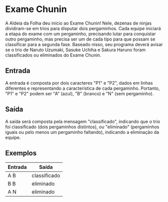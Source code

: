 # Exame Chunin

A Aldeia da Folha deu início ao Exame Chunin! Nele, dezenas de ninjas dividiram-se em trios para disputar dois pergaminhos. Cada equipe iniciará a etapa do exame com um pergaminho, precisando lutar para conquistar outro pergaminho, mas precisa ser um de cada tipo para que possam se classificar para a segunda fase. Baseado nisso, seu programa deverá avisar se o trio de Naruto Uzumaki, Sasuke Uchiha e Sakura Haruno foram classificados ou eliminados do Exame Chunin.

## Entrada

A entrada é composta por dois caracteres "P1" e "P2", dados em linhas diferentes e representando a característica de cada pergaminho. Portanto, "P1" e "P2" podem ser "A" (azul), "B" (branco) e "N" (sem pergaminho).

## Saída

A saída será composta pela mensagem "classificado", indicando que o trio foi classificado (dois pergaminhos distintos), ou "eliminado" (pergaminhos iguais ou pelo menos um pergaminho faltando), indicando a eliminação da equipe.

## Exemplos

| Entrada | Saída        |
| ------- | ------------ |
| A B     | classificado |
| B B     | eliminado    |
| A N     | eliminado    |
